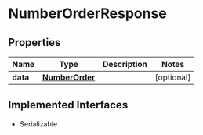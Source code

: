 

# NumberOrderResponse

## Properties

Name | Type | Description | Notes
------------ | ------------- | ------------- | -------------
**data** | [**NumberOrder**](NumberOrder.md) |  |  [optional]


## Implemented Interfaces

* Serializable


